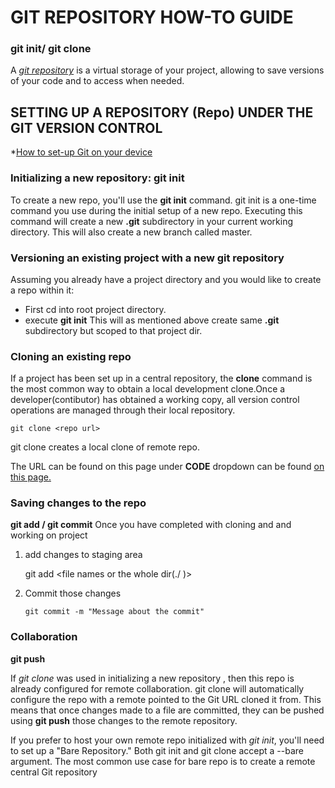 
# GIT REPOSITORY HOW-TO GUIDE 
### git init/ git clone

A *[git repository](https://git-scm.com/book/en/v2/Git-Basics-Getting-a-Git-Repository)* is a virtual storage of your project, allowing to save versions of your code and to access when needed.

## SETTING UP A REPOSITORY (Repo) UNDER THE GIT VERSION CONTROL
*[How to set-up Git on your device]()

### Initializing a new repository: **git init**
To create a new repo, you'll use the **git init** command. git init is a one-time command you use during the initial setup of a new repo. Executing this command will create a new **.git**   subdirectory in your current working directory. This will also create a new branch called master. 

### Versioning an existing project with a new git repository
Assuming you already have a project directory and you would like to create a repo within it:

* First cd into root project directory.
* execute **git init** 
This will as mentioned above create same **.git** subdirectory but scoped to that project dir.

### Cloning an existing repo
If a project has been set up in a central repository, the **clone** command is the most common way to obtain a local development clone.Once a developer(contibutor) has obtained a working copy, all version control operations are managed through their local repository.
    
    git clone <repo url>
    
 git clone creates a local clone of remote repo. 
 
 The URL can be found on this page under **CODE** dropdown can be found [on this page.](https://github.com/auvzhcet/Documentation)
 
 ### Saving changes to the repo
 **git add / git commit**
 Once you have completed with cloning and and working on project
 1. add changes to staging area    
     
       git add <file names or the whole dir(./ )>
 
 2. Commit those changes
 
        git commit -m "Message about the commit"

### Collaboration
**git push**

If *git clone* was used in initializing a new repository , then this repo is already configured for remote collaboration. 
git clone  will automatically configure the repo with a remote pointed to the Git URL cloned it from. This means that once changes made to a file are committed, they  can be pushed using **git push** those changes to the remote repository.

If you prefer to host your own remote repo initialized with *git init*, you'll need to set up a "Bare Repository." Both git init and git clone accept a --bare argument. The most common use case for bare repo is to create a remote central Git repository
